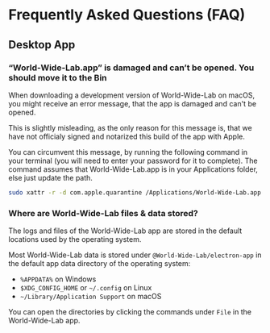 # Frequently Asked Questions (FAQ)

## Desktop App

### “World-Wide-Lab.app” is damaged and can’t be opened. You should move it to the Bin

When downloading a development version of World-Wide-Lab on macOS, you might receive an error message, that the app is damaged and can't be opened.

This is slightly misleading, as the only reason for this message is, that we have not officialy signed and notarized this build of the app with Apple.

You can circumvent this message, by running the following command in your terminal (you will need to enter your password for it to complete). The command assumes that World-Wide-Lab.app is in your Applications folder, else just update the path.

```bash
sudo xattr -r -d com.apple.quarantine /Applications/World-Wide-Lab.app
```

### Where are World-Wide-Lab files & data stored?

The logs and files of the World-Wide-Lab app are stored in the default locations used by the operating system.

Most World-Wide-Lab data is stored under `@World-Wide-Lab/electron-app` in the default app data directory of the operating system:
  - `%APPDATA%` on Windows
  - `$XDG_CONFIG_HOME` or `~/.config` on Linux
  - `~/Library/Application Support` on macOS

You can open the directories by clicking the commands under `File` in the World-Wide-Lab app.
